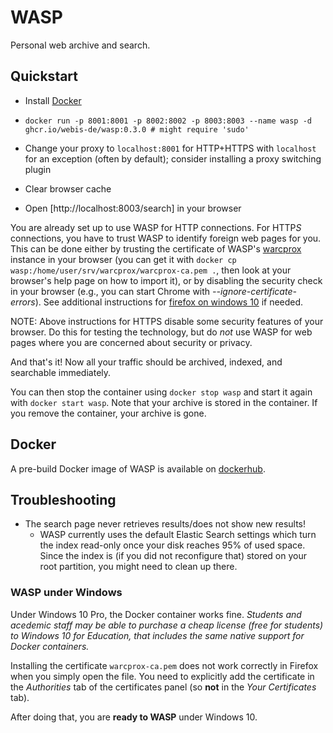 # WASP
Personal web archive and search.

## Quickstart
- Install [Docker](https://docker.io)
- `docker run -p 8001:8001 -p 8002:8002 -p 8003:8003 --name wasp -d ghcr.io/webis-de/wasp:0.3.0 # might require 'sudo'`
- Change your proxy to `localhost:8001` for HTTP+HTTPS with `localhost` for an exception (often by default); consider installing a proxy switching plugin
- Clear browser cache

- Open [http://localhost:8003/search] in your browser

You are already set up to use WASP for HTTP connections. For HTTP*S* connections, you have to trust WASP to identify foreign web pages for you. This can be done either by trusting the certificate of WASP's [warcprox](https://github.com/internetarchive/warcprox) instance in your browser (you can get it with ```docker cp wasp:/home/user/srv/warcprox/warcprox-ca.pem .```, then look at your browser's help page on how to import it), or by disabling the security check in your browser (e.g., you can start Chrome with *--ignore-certificate-errors*). See additional instructions for [firefox on windows 10](#wasp-under-windows) if needed.

NOTE: Above instructions for HTTPS disable some security features of your browser. Do this for testing the technology, but do *not* use WASP for web pages where you are concerned about security or privacy.

And that's it! Now all your traffic should be archived, indexed, and searchable immediately.

You can then stop the container using ```docker stop wasp``` and start it again with ```docker start wasp```. Note that your archive is stored in the container. If you remove the container, your archive is gone.


## Docker
A pre-build Docker image of WASP is available on [dockerhub](https://hub.docker.com/r/webis/wasp/).


## Troubleshooting
  - The search page never retrieves results/does not show new results!
      - WASP currently uses the default Elastic Search settings which turn the index read-only once your disk reaches 95% of used space. Since the index is (if you did not reconfigure that) stored on your root partition, you might need to clean up there.


### WASP under Windows
Under Windows 10 Pro, the Docker container works fine.
_Students and acedemic staff may be able to purchase a cheap license (free for students) to Windows 10 for Education, that includes the same native support for Docker containers._

Installing the certificate `warcprox-ca.pem` does not work correctly in Firefox when you simply open the file.
You need to explicitly add the certificate in the _Authorities_ tab of the certificates panel (so __not__ in the _Your Certificates_ tab).

After doing that, you are __ready to WASP__ under Windows 10.
